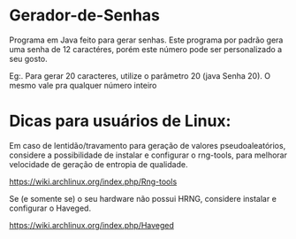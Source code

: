 # Gerador-de-Senhas
Programa em Java feito para gerar senhas.
Este programa por padrão gera uma senha de 12 caractéres, porém este número pode ser personalizado a seu gosto.

Eg:. Para gerar 20 caracteres, utilize o parâmetro 20 (java Senha 20). O mesmo vale pra qualquer número inteiro

<h1>Dicas para usuários de Linux: </h1>

Em caso de lentidão/travamento para geração de valores pseudoaleatórios, considere a possibilidade de instalar e configurar o rng-tools, para melhorar velocidade de geração de entropia de qualidade.

https://wiki.archlinux.org/index.php/Rng-tools

Se (e somente se) o seu hardware não possui HRNG, considere instalar e configurar o Haveged.

https://wiki.archlinux.org/index.php/Haveged
